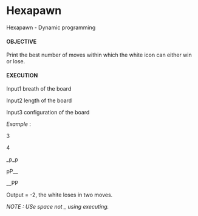 # **Hexapawn**

Hexapawn - Dynamic programming

#### **OBJECTIVE**

Print the best number of moves within which the white icon can either win or lose.

#### **EXECUTION**

Input1 breath of the board 

Input2 length of the board

Input3 configuration of the board 

*Example* :

3

4

_p_p

pP__  

__PP

Output = -2, the white loses in two moves. 

*NOTE : USe space not _ using executing.*

